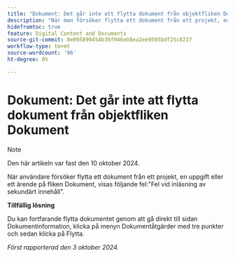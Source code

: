 ```yaml
---
title: "Dokument: Det går inte att flytta dokument från objektfliken Dokument"
description: "När man försöker flytta ett dokument från ett projekt, en uppgift eller en utgåva på fliken Dokument, visas följande fel: Fel vid inläsning av sekundärt innehåll."
hidefromtoc: true
feature: Digital Content and Documents
source-git-commit: 8e095890454b39f046eb8ea2ee9505bdf25c8237
workflow-type: tm+mt
source-wordcount: '96'
ht-degree: 0%

---
```


# Dokument: Det går inte att flytta dokument från objektfliken Dokument

>[!NOTE]
>
>Den här artikeln var fast den 10 oktober 2024.

När användare försöker flytta ett dokument från ett projekt, en uppgift eller ett ärende på fliken Dokument, visas följande fel:&quot;Fel vid inläsning av sekundärt innehåll&quot;.

**Tillfällig lösning**

Du kan fortfarande flytta dokumentet genom att gå direkt till sidan Dokumentinformation, klicka på menyn Dokumentåtgärder med tre punkter och sedan klicka på Flytta.

_Först rapporterad den 3 oktober 2024._
